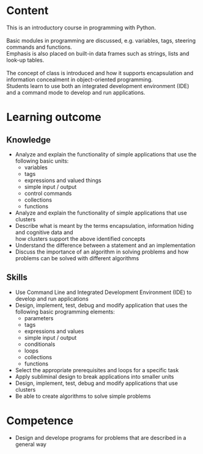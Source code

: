 # Content
This is an introductory course in programming with Python. <br>
<br>
Basic modules in programming are discussed, e.g. variables, tags, steering commands and functions. <br>
Emphasis is also placed on built-in data frames such as strings, lists and look-up tables. <br>
<br>
The concept of class is introduced and how it supports encapsulation and information concealment in object-oriented programming. <br>
Students learn to use both an integrated development environment (IDE) and a command mode to develop and run applications. 

# Learning outcome
## Knowledge
- Analyze and explain the functionality of simple applications that use the following basic units: 
  - variables
  - tags
  - expressions and valued things
  - simple input / output
  - control commands
  - collections 
  - functions
- Analyze and explain the functionality of simple applications that use clusters
- Describe what is meant by the terms encapsulation, information hiding and cognitive data and <br>
how clusters support the above identified concepts
- Understand the difference between a statement and an implementation
- Discuss the importance of an algorithm in solving problems and how problems can be solved with different algorithms

## Skills
- Use Command Line and Integrated Development Environment (IDE) to develop and run applications
- Design, implement, test, debug and modify application that uses the following basic programming elements: 
  - parameters
  - tags
  - expressions and values
  - simple input / output
  - conditionals
  - loops
  - collections
  - functions
- Select the appropriate prerequisites and loops for a specific task
- Apply subliminal design to break applications into smaller units
- Design, implement, test, debug and modify applications that use clusters
- Be able to create algorithms to solve simple problems

# Competence
- Design and develope programs for problems that are described in a general way 

